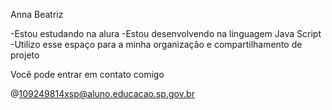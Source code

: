 Anna Beatriz

-Estou estudando na alura 
-Estou desenvolvendo na linguagem Java Script 
-Utilizo esse espaço para a minha organização e compartilhamento de projeto

Você pode entrar em contato comigo 

@109249814xsp@aluno.educacao.sp.gov.br


